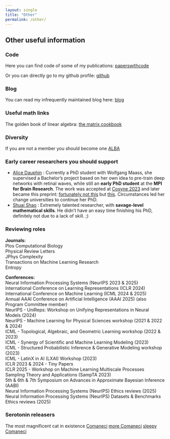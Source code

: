 ```yaml
---
layout: single
title: "Other"
permalink: /other/
---
```





## Other useful information

### Code
Here you can find code of some of my publications: [paperswithcode](https://paperswithcode.com/search?q_meta=&q_type=&q=dimitra+maoutsa)

Or you can directly go to my github profile: [github](https://github.com/dimitra-maoutsa)

### Blog

You can read my infrequently maintained blog here: [blog](https://dimitra-maoutsa.github.io/M-Dims-Blog/)


### Useful math links

The golden book of linear algebra: [the matrix cookbook](https://www.math.uwaterloo.ca/~hwolkowi/matrixcookbook.pdf)



### Diversity

If you are not a member you should become one [ALBA](https://www.alba.network/)


### Early career researchers you should support

- [Alice Dauphin](https://gehirnforschung.at/member/alice-dauphin/) : Currently a PhD student with Wolfgang Maass, she supervised a Bachelor’s project based on her own idea to pre-train deep networks with retinal waves, while still an **early PhD student** at the **MPI for Brain Research**. The work was accepted at [Cosyne 2023](https://static1.squarespace.com/static/6102ca347474c263c40150cd/t/640b6dddade84c6e64d09bdd/1678470629682/Cosyne2023_program_book.pdf) and later became this preprint: [fortunately not this](https://www.biorxiv.org/content/10.1101/2024.06.15.599143v1?versioned=true) but [this](https://www.biorxiv.org/content/10.1101/2024.06.15.599143v2). Circumstances led her change universities to continue her PhD.
- [Shuai Shao](https://scholar.google.com/citations?hl=en&user=M5KlS1lnQn8C&view_op=list_works&sortby=pubdate) : Extremely talented researcher, with **savage-level mathematical skills**. He didn’t have an easy time finishing his PhD, definitely not due to a lack of skill. ;)




### Reviewing roles

**Journals:**\
Plos Computational Biology\
Physical Review Letters\
JPhys Complexity\
Transactions on Machine Learning Research \
Entropy

**Conferences:** \
Neural Information Processing Systems (NeurIPS 2023 & 2025)\
International Conference on Learning Representations (ICLR 2024)\
International Conference on Machine Learning (ICML 2024 & 2025)\
Annual AAAI Conference on Artificial Intelligence (AAAI 2025) (also Program Committee member)\
NeurIPS - UniReps: Workshop on Unifying Representations in Neural Models (2024)\
NeurIPS - Machine Learning for Physical Sciences workshop (2021 & 2022 & 2024)\
ICML - Topological, Algebraic, and Geometric Learning workshop (2022 & 2023)\
ICML - Synergy of Scientific and Machine Learning Modeling (2023)\
ICML - Structured Probabilistic Inference & Generative Modeling workshop (2023)\
ICML - LatinX in AI (LXAI) Workshop (2023)\
ICLR 2023 & 2024 - Tiny Papers\
ICLR 2025 - Workshop on Machine Learning Multiscale Processes\
 Sampling Theory and Applications (SampTA 2023)\
5th & 6th & 7th Symposium on Advances in Approximate Bayesian Inference (AABI)\
Neural Information Processing Systems (NeurIPS) Ethics reviews (2025)
Neural Information Processing Systems (NeurIPS) Datasets & Benchmarks Ethics reviews (2025)




### Serotonin releasers

The most magnificent cat in existence [Comaneci](https://raw.githubusercontent.com/dimitra-maoutsa/dimitra-maoutsa.github.io/refs/heads/master/images/20250327_151412.jpg) [more Comaneci](https://raw.githubusercontent.com/dimitra-maoutsa/dimitra-maoutsa.github.io/refs/heads/master/images/coma.jpg) [sleepy Comaneci](https://raw.githubusercontent.com/dimitra-maoutsa/dimitra-maoutsa.github.io/refs/heads/master/images/sleepy_coma.jpg)
